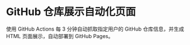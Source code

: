 # GitHub 仓库展示自动化页面

使用 GitHub Actions 每 3 分钟自动抓取指定用户的 GitHub 仓库信息，并生成 HTML 页面展示，自动部署到 GitHub Pages。
